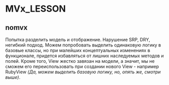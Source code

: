 # MVx_LESSON

<h2>nomvx</h2>
<p>Попытка разделить модель и отображение. Нарушение SRP, DRY, негибкий подход. 
  Можем попробовать выделить одинаковую логику в базовые классы, но при малейших концептуальных изменениях в функционале, придется избавляться от лишних наследуемых методов и полей.
Кроме того, View жестко завязан на модели, а значит, мы не сможем его переиспользовать при создании нового View - например RubyView <i>(Да, можем выделить базовую логику, но, опять же, смотри выше)</i>.</p>
